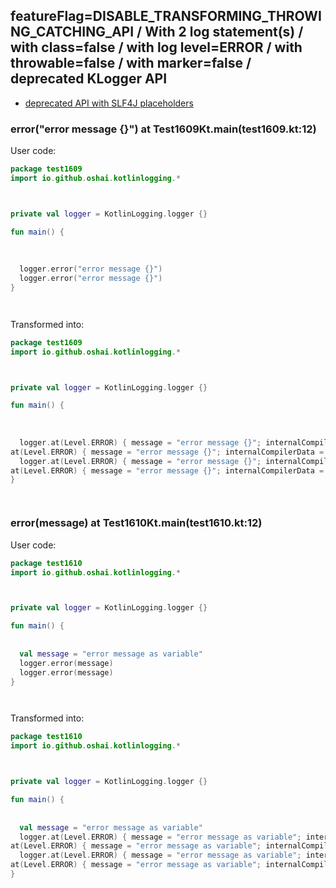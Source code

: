 ## featureFlag=DISABLE_TRANSFORMING_THROWING_CATCHING_API / With 2 log statement(s) / with class=false / with log level=ERROR / with throwable=false / with marker=false / deprecated KLogger API

* [deprecated API with SLF4J placeholders](deprecated-slf4j-placeholders.md)

###  error("error message {}") at Test1609Kt.main(test1609.kt:12)

User code:
```kotlin
package test1609
import io.github.oshai.kotlinlogging.*



private val logger = KotlinLogging.logger {}

fun main() {
  
  
  
  logger.error("error message {}")
  logger.error("error message {}")
}




```
  
Transformed into:
```kotlin
package test1609
import io.github.oshai.kotlinlogging.*



private val logger = KotlinLogging.logger {}

fun main() {
  
  
  
  logger.at(Level.ERROR) { message = "error message {}"; internalCompilerData = KLoggingEventBuilder.InternalCompilerData(messageTemplate = ""error message {}"", className = "test1609.Test1609Kt", methodName = "main", fileName = "test1609.kt", lineNumber = 12)
at(Level.ERROR) { message = "error message {}"; internalCompilerData = KLoggingEventBuilder.InternalCompilerData(messageTemplate = ""error message {}"", className = "test1609.Test1609Kt", methodName = "main", fileName = "test1609.kt", lineNumber = 13)
  logger.at(Level.ERROR) { message = "error message {}"; internalCompilerData = KLoggingEventBuilder.InternalCompilerData(messageTemplate = ""error message {}"", className = "test1609.Test1609Kt", methodName = "main", fileName = "test1609.kt", lineNumber = 12)
at(Level.ERROR) { message = "error message {}"; internalCompilerData = KLoggingEventBuilder.InternalCompilerData(messageTemplate = ""error message {}"", className = "test1609.Test1609Kt", methodName = "main", fileName = "test1609.kt", lineNumber = 13)
}




```

###  error(message) at Test1610Kt.main(test1610.kt:12)

User code:
```kotlin
package test1610
import io.github.oshai.kotlinlogging.*



private val logger = KotlinLogging.logger {}

fun main() {
  
  
  val message = "error message as variable"
  logger.error(message)
  logger.error(message)
}




```
  
Transformed into:
```kotlin
package test1610
import io.github.oshai.kotlinlogging.*



private val logger = KotlinLogging.logger {}

fun main() {
  
  
  val message = "error message as variable"
  logger.at(Level.ERROR) { message = "error message as variable"; internalCompilerData = KLoggingEventBuilder.InternalCompilerData(messageTemplate = "message", className = "test1610.Test1610Kt", methodName = "main", fileName = "test1610.kt", lineNumber = 12)
at(Level.ERROR) { message = "error message as variable"; internalCompilerData = KLoggingEventBuilder.InternalCompilerData(messageTemplate = "message", className = "test1610.Test1610Kt", methodName = "main", fileName = "test1610.kt", lineNumber = 13)
  logger.at(Level.ERROR) { message = "error message as variable"; internalCompilerData = KLoggingEventBuilder.InternalCompilerData(messageTemplate = "message", className = "test1610.Test1610Kt", methodName = "main", fileName = "test1610.kt", lineNumber = 12)
at(Level.ERROR) { message = "error message as variable"; internalCompilerData = KLoggingEventBuilder.InternalCompilerData(messageTemplate = "message", className = "test1610.Test1610Kt", methodName = "main", fileName = "test1610.kt", lineNumber = 13)
}




```
